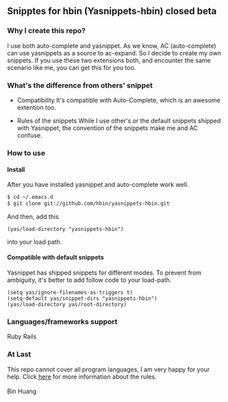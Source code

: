 ## Snipptes for hbin (Yasnippets-hbin) closed beta ##

### Why I create this repo? ###
I use both auto-complete and yasnippet. As we know, AC (auto-complete) can use
yasnippets as a source to ac-expand. So I decide to create my own
snippets. If you use these two extensions both, and encounter the same
scenario like  me, you can get this for you too.

### What's the difference from others' snippet ###

* Compatibility
  It's compatible with Auto-Complete, which is an awesome extention too.

* Rules of the snippets
  While I use other's or the default snippets shipped with Yasnippet,
  the convention of the snippets make me and AC confuse.

### How to use ###

#### Install ####
After you have installed yasnippet and auto-complete work well.

```bash
$ cd ~/.emacs.d
$ git clone git://github.com/hbin/yasnippets-hbin.git
```
And then, add this
```
(yas/load-directory "yasnippets-hbin")
```
into your load path.

#### Compatible with default snippets ####
Yasnippet has shipped snippets for different modes. To prevent from
ambiguity, it's better to add follow code to your load-path.
```
(setq yas/ignore-filenames-as-triggers t)
(setq-default yas/snippet-dirs "yasnippets-hbin")
(yas/load-directory yas/root-directory)
```
### Languages/frameworks support ###
Ruby
Rails

### At Last ###
This repo cannot cover all program languages, I am very happy for your help.
Click [here](https://github.com/hbin/yasnippets-hbin/wiki/Rules-Of-Snippets) for more information about the rules.
<br><br>
Bin Huang
